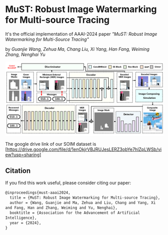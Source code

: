 # MuST: Robust Image Watermarking for Multi-source Tracing

It's the official implementation of AAAI-2024 paper _"MuST: Robust Image Watermarking for Multi-Source Tracing"_ 

by _Guanjie Wang, Zehua Ma, Chang Liu, Xi Yang, Han Fang, Weiming Zhang, Nenghai Yu_

![pipeline](./images/pipeline.png)

The google drive link of our SOIM dataset is [https://drive.google.com/file/d/1enOkjrVBJRUJesLERZ3obYe7hlZpLWSb/view?usp=sharing]

## Citation
If you find this work useful, please consider citing our paper:
```
@inproceedings{must-aaai2024,
  title = {MuST: Robust Image Watermarking for Multi-source Tracing},
  author = {Wang, Guanjie and Ma, Zehua and Liu, Chang and Yang, Xi and Fang, Han and Zhang, Weiming and Yu, Nenghai},
  booktitle = {Association for the Advancement of Artificial Intelligence},
  year = {2024},
}
```